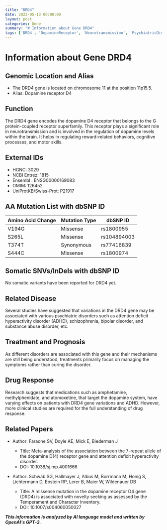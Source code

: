 ```yaml
---
title: "DRD4"
date: 2023-05-13 00:00:00
layout: post
categories: Gene
summary: "# Information about Gene DRD4"
tags: ['DRD4', 'DopamineReceptor', 'Neurotransmission', 'PsychiatricDisorders', 'ADHD', 'DrugResponse', 'MissenseMutation', 'MetaAnalysis']
---
```


# Information about Gene DRD4

## Genomic Location and Alias
- The DRD4 gene is located on chromosome 11 at the position 11p15.5.
- Alias: Dopamine receptor D4

## Function
The DRD4 gene encodes the dopamine D4 receptor that belongs to the G protein-coupled receptor superfamily. This receptor plays a significant role in neurotransmission and is involved in the regulation of dopamine levels within the brain. It helps in regulating reward-related behaviors, cognitive processes, and motor skills.

## External IDs 
- HGNC: 3029
- NCBI Entrez: 1815
- Ensembl : ENSG00000169083
- OMIM: 126452
- UniProtKB/Swiss-Prot: P21917

## AA Mutation List with dbSNP ID

| Amino Acid Change | Mutation Type | dbSNP ID |
|------------------------|-------------------|-------------|
| V194G                       | Missense         | rs1800955 |
| S265L                        | Missense         | rs104894003 |
| T374T                       | Synonymous | rs77416839 |
| S444C                      | Missense         | rs1800974 |

## Somatic SNVs/InDels with dbSNP ID
No somatic variants have been reported for DRD4 yet.

## Related Disease
Several studies have suggested that variations in the DRD4 gene may be associated with various psychiatric disorders such as attention deficit hyperactivity disorder (ADHD), schizophrenia, bipolar disorder, and substance abuse disorder, etc.

## Treatment and Prognosis
As different disorders are associated with this gene and their mechanisms are still being understood, treatments primarily focus on managing the symptoms rather than curing the disorder.

## Drug Response
Research suggests that medications such as amphetamine, methylphenidate, and atomoxetine, that target the dopamine system, have varying effects on patients with DRD4 gene variations and ADHD. However, more clinical studies are required for the full understanding of drug response.

## Related Papers
- Author: Faraone SV, Doyle AE, Mick E, Biederman J
  - Title: Meta-analysis of the association between the 7-repeat allele of the dopamine D(4) receptor gene and attention deficit hyperactivity disorder.
  - DOI: 10.1038/sj.mp.4001666

- Author: Schwab SG, Hallmayer J, Albus M, Borrmann M, Honig S, Lichtermann D, Ebstein RP, Lerer B, Maier W, Wildenauer DB
  - Title: A missense mutation in the dopamine receptor D4 gene (DRD4) is associated with novelty seeking as assessed by the Temperament and Character Inventory.
  - DOI: 10.1007/s004060050027

**_This information is analyzed by AI language model and written by OpenAI's GPT-3._**